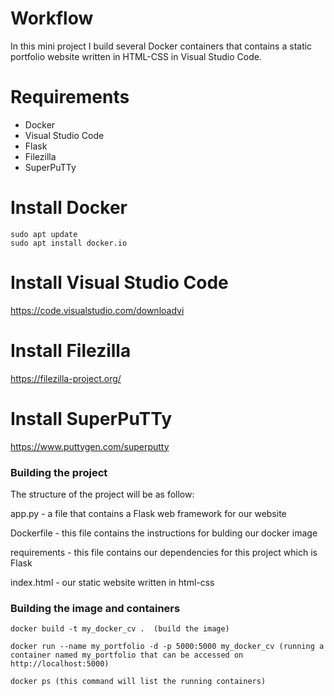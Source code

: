 
# Workflow
In this mini project I build several Docker containers that contains a static portfolio website written in HTML-CSS in Visual Studio Code.

# Requirements

- Docker
- Visual Studio Code
- Flask
- Filezilla
- SuperPuTTy


# Install Docker
```
sudo apt update
sudo apt install docker.io
```
# Install Visual Studio Code

https://code.visualstudio.com/downloadvi


# Install Filezilla

https://filezilla-project.org/

# Install SuperPuTTy 

https://www.puttygen.com/superputty

### Building the project

The structure of the project will be as follow:

app.py        - a file that contains a Flask web framework for our website

Dockerfile    - this file contains the instructions for bulding our docker image

requirements  - this file contains our dependencies for this project which is Flask

index.html    - our static website written in html-css 

### Building the image and containers

```
docker build -t my_docker_cv .  (build the image)

docker run --name my_portfolio -d -p 5000:5000 my_docker_cv (running a container named my_portfolio that can be accessed on http://localhost:5000)

docker ps (this command will list the running containers)

```